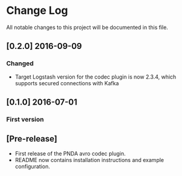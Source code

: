 # Change Log
All notable changes to this project will be documented in this file.

## [0.2.0] 2016-09-09
### Changed
- Target Logstash version for the codec plugin is now 2.3.4, which supports secured connections with Kafka

## [0.1.0] 2016-07-01
### First version

## [Pre-release]
- First release of the PNDA avro codec plugin.
- README now contains installation instructions and example configuration.
